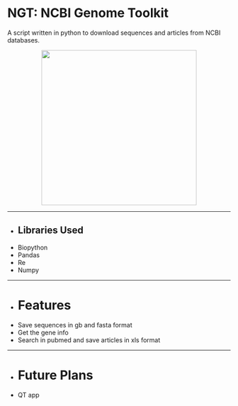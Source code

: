 # **NGT: NCBI Genome Toolkit**
A script written in python to download sequences and articles from NCBI databases.

<center>
<img src="https://user-images.githubusercontent.com/89016694/193115031-3e4f1f16-a107-4942-b9cc-107d65810e17.png" width="350" height="350">
</center>

---
- ## Libraries Used
- Biopython
- Pandas
- Re
- Numpy

----
- # Features
- Save sequences in gb and fasta format
- Get the gene info
- Search in pubmed and save articles in xls format

---
- # Future Plans
- QT app
